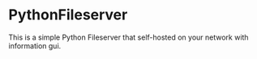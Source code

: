 # PythonFileserver
This is a simple Python Fileserver that self-hosted on your network with information gui.
